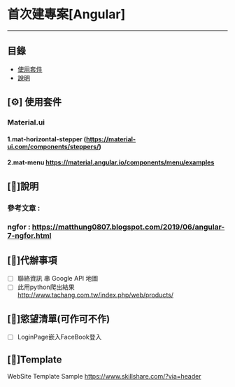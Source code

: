   # 首次建專案[Angular]

****
## 目錄
* [使用套件](#使用套件)
* [說明](#說明)

## [⚙] 使用套件
### Material.ui
#### 1.mat-horizontal-stepper (https://material-ui.com/components/steppers/)
#### 2.mat-menu https://material.angular.io/components/menu/examples

## [📕]說明
### 參考文章 : 
### ngfor : https://matthung0807.blogspot.com/2019/06/angular-7-ngfor.html


## [📃]代辦事項
- [ ]  聯絡資訊 串 Google API 地圖
- [ ]  此用python爬出結果 http://www.tachang.com.tw/index.php/web/products/

## [🚀]慾望清單(可作可不作)
- [ ]  LoginPage嵌入FaceBook登入 

## [📃]Template
WebSite Template Sample 
https://www.skillshare.com/?via=header

